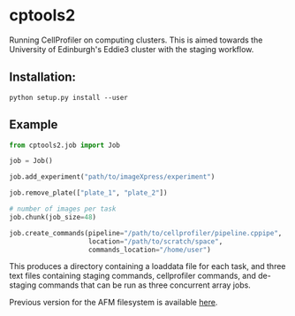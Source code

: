 # cptools2

Running CellProfiler on computing clusters. This is aimed towards the University of Edinburgh's Eddie3 cluster with the staging workflow.

## Installation:
`python setup.py install --user`

## Example
```python
from cptools2.job import Job

job = Job()

job.add_experiment("path/to/imageXpress/experiment")

job.remove_plate(["plate_1", "plate_2"])

# number of images per task
job.chunk(job_size=48)

job.create_commands(pipeline="/path/to/cellprofiler/pipeline.cppipe",
                    location="/path/to/scratch/space",
                    commands_location="/home/user")
```

This produces a directory containing a loaddata file for each task, and three text files containing staging commands, cellprofiler commands, and de-staging commands that can be run as three concurrent array jobs.

Previous version for the AFM filesystem is available [here](https://github.com/swarchal/CP_tools).



